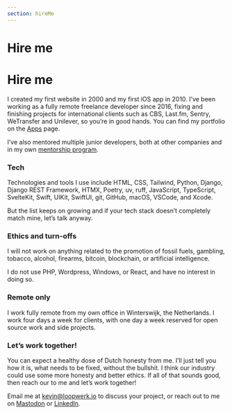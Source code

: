 ```yaml
---
section: hireMe
---
```


# Hire me

# Hire me
I created my first website in 2000 and my first iOS app in 2010. I’ve been working as a fully remote freelance developer since 2016, fixing and finishing projects for international clients such as CBS, Last.fm, Sentry, WeTransfer and Unilever, so you’re in good hands. You can find my portfolio on the  [Apps](/apps/) page.

I’ve also mentored multiple junior developers, both at other companies and in my own [mentorship program](/mentor/).

### Tech
Technologies and tools I use include HTML, CSS, Tailwind, Python, Django, Django REST Framework, HTMX, Poetry, uv, ruff, JavaScript, TypeScript, SvelteKit, Swift, UIKit, SwiftUI, git, GitHub, macOS, VSCode, and Xcode.

But the list keeps on growing and if your tech stack doesn’t completely match mine, let’s talk anyway.

### Ethics and turn-offs
I will not work on anything related to the promotion of fossil fuels, gambling, tobacco, alcohol, firearms, bitcoin, blockchain, or artificial intelligence.

I do not use PHP, Wordpress, Windows, or React, and have no interest in doing so.

### Remote only
I work fully remote from my own office in Winterswijk, the Netherlands. I work four days a week for clients, with one day a week reserved for open source work and side projects.

### Let’s work together!
You can expect a healthy dose of Dutch honesty from me. I’ll just tell you how it is, what needs to be fixed, without the bullshit. I think our industry could use some more honesty and better ethics. If all of that sounds good, then reach our to me and let’s work together!

Email me at <kevin@loopwerk.io> to discuss your project, or reach out to me on [Mastodon](https://hachyderm.io/@kevinrenskers) or [LinkedIn](https://www.linkedin.com/in/kevinrenskers/).
